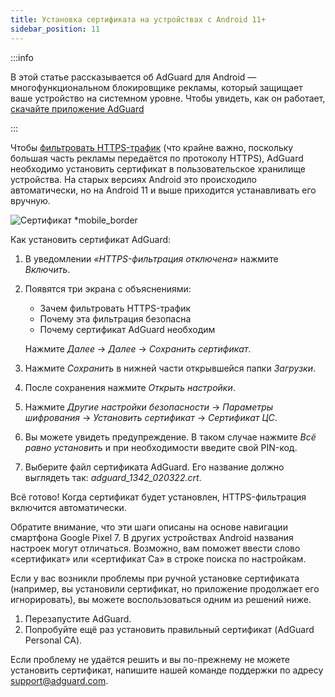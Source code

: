 ```yaml
---
title: Установка сертификата на устройствах с Android 11+
sidebar_position: 11
---
```


:::info

В этой статье рассказывается об AdGuard для Android — многофункциональном блокировщике рекламы, который защищает ваше устройство на системном уровне. Чтобы увидеть, как он работает, [скачайте приложение AdGuard](https://agrd.io/download-kb-adblock)

:::

Чтобы [фильтровать HTTPS-трафик](/general/https-filtering/what-is-https-filtering.md) (что крайне важно, поскольку большая часть рекламы передаётся по протоколу HTTPS), AdGuard необходимо установить сертификат в пользовательское хранилище устройства. На старых версиях Android это происходило автоматически, но на Android 11 и выше приходится устанавливать его вручную.

![Сертификат *mobile_border](https://cdn.adtidy.org/content/kb/ad_blocker/android/solving_problems/manual-certificate/g.gif)

Как установить сертификат AdGuard:

1. В уведомлении *«HTTPS-фильтрация отключена»* нажмите *Включить*.

1. Появятся три экрана с объяснениями:
    - Зачем фильтровать HTTPS-трафик
    - Почему эта фильтрация безопасна
    - Почему сертификат AdGuard необходим

    Нажмите *Далее* → *Далее* → *Сохранить сертификат*.

1. Нажмите *Сохранить* в нижней части открывшейся папки *Загрузки*.

1. После сохранения нажмите *Открыть настройки*.

1. Нажмите *Другие настройки безопасности* → *Параметры шифрования* → *Установить сертификат* → *Сертификат ЦС*.

1. Вы можете увидеть предупреждение. В таком случае нажмите *Всё равно установить* и при необходимости введите свой PIN-код.

1. Выберите файл сертификата AdGuard. Его название должно выглядеть так: *adguard_1342_020322.crt*.

Всё готово! Когда сертификат будет установлен, HTTPS-фильтрация включится автоматически.

Обратите внимание, что эти шаги описаны на основе навигации смартфона Google Pixel 7. В других устройствах Android названия настроек могут отличаться. Возможно, вам поможет ввести слово «сертификат» или «сертификат Ca» в строке поиска по настройкам.

Если у вас возникли проблемы при ручной установке сертификата (например, вы установили сертификат, но приложение продолжает его игнорировать), вы можете воспользоваться одним из решений ниже.

1. Перезапустите AdGuard.
2. Попробуйте ещё раз установить правильный сертификат (AdGuard Personal CA).

Если проблему не удаётся решить и вы по-прежнему не можете установить сертификат, напишите нашей команде поддержки по адресу <support@adguard.com>.
